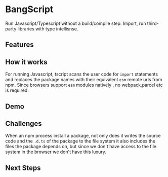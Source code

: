 # BangScript
Run Javascript/Typescript without a build/compile step. Import, run third-party libraries with type intellisnse.

## Features

## How it works
For running Javascript, tscript scans the user code for `import` statements and replaces the package names with their equivalent `esm` remote urls from npm. Since browsers support `esm` modules natively , no webpack,parcel etc is required.

## Demo

## Challenges
When an npm process install a package, not only does it writes the source code and the `.d.ts` of the package to the file system it also includes the files the package depends on, but since we don't have access to the file system in the browser we don't have this luxury.


## Next Steps
